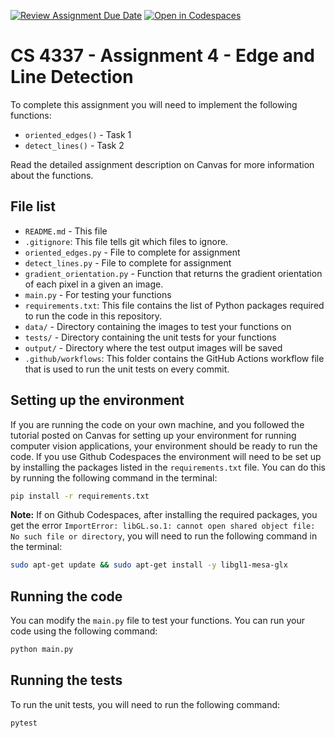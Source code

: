 [![Review Assignment Due Date](https://classroom.github.com/assets/deadline-readme-button-24ddc0f5d75046c5622901739e7c5dd533143b0c8e959d652212380cedb1ea36.svg)](https://classroom.github.com/a/ugHJqgth)
[![Open in Codespaces](https://classroom.github.com/assets/launch-codespace-7f7980b617ed060a017424585567c406b6ee15c891e84e1186181d67ecf80aa0.svg)](https://classroom.github.com/open-in-codespaces?assignment_repo_id=11952695)
# CS 4337 - Assignment 4 - Edge and Line Detection

To complete this assignment you will need to implement the following functions:
- `oriented_edges()` - Task 1
- `detect_lines()` - Task 2

Read the detailed assignment description on Canvas for more information about the functions.

## File list
- `README.md` - This file
- `.gitignore`: This file tells git which files to ignore.
- `oriented_edges.py` - File to complete for assignment
- `detect_lines.py` - File to complete for assignment
- `gradient_orientation.py` - Function that returns the gradient orientation of each pixel in a given an image.
- `main.py` - For testing your functions
- `requirements.txt`: This file contains the list of Python packages required to run the code in this repository.
- `data/` - Directory containing the images to test your functions on
- `tests/` - Directory containing the unit tests for your functions
- `output/` - Directory where the test output images will be saved
- `.github/workflows`: This folder contains the GitHub Actions workflow file that is used to run the unit tests on every commit.

## Setting up the environment

If you are running the code on your own machine, and you followed the tutorial posted on Canvas for setting up your environment for running computer vision applications, your environment should be ready to run the code. If you use Github Codespaces the environment will need to be set up by installing the packages listed in the `requirements.txt` file. You can do this by running the following command in the terminal:

```bash
pip install -r requirements.txt
```

**Note:** If on Github Codespaces, after installing the required packages, you get the error `ImportError: libGL.so.1: cannot open shared object file: No such file or directory`, you will need to run the following command in the terminal:

```bash
sudo apt-get update && sudo apt-get install -y libgl1-mesa-glx
```

## Running the code

You can modify the `main.py` file to test your functions. You can run your code using the following command:

```bash
python main.py
```
## Running the tests

To run the unit tests, you will need to run the following command:

```bash
pytest
```
